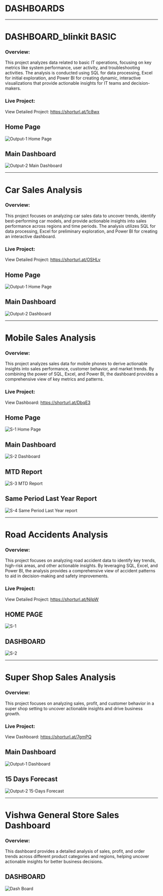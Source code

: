 # DASHBOARDS

---

# DASHBOARD_blinkit BASIC
### Overview:
This project analyzes data related to basic IT operations, focusing on key metrics like system performance, user activity, and troubleshooting activities. The analysis is conducted using SQL for data processing, Excel for initial exploration, and Power BI for creating dynamic, interactive visualizations that provide actionable insights for IT teams and decision-makers.

### Live Project:
View Detailed Project: https://shorturl.at/1c8wx

## Home Page
![Output-1 Home Page](https://github.com/user-attachments/assets/1540a612-a168-4df0-99d8-a044ec4bb928)

## Main Dashboard
![Output-2 Main Dashboard](https://github.com/user-attachments/assets/4314f2d9-1659-4dee-9d1a-61a3273abbb0)

---

# Car Sales Analysis
### Overview:
This project focuses on analyzing car sales data to uncover trends, identify best-performing car models, and provide actionable insights into sales performance across regions and time periods. The analysis utilizes SQL for data processing, Excel for preliminary exploration, and Power BI for creating an interactive dashboard.

### Live Project:  
View Detailed Project: https://shorturl.at/OSHLv

## Home Page
![Output-1 Home Page](https://github.com/user-attachments/assets/7789ef88-d0ac-4ba3-8cd5-db6608651b43)

## Main Dashboard
![Output-2  Dashboard](https://github.com/user-attachments/assets/45b9afa1-0871-416d-9ab4-2c215f8672e8)

---

# Mobile Sales Analysis
### Overview:  
This project analyzes sales data for mobile phones to derive actionable insights into sales performance, customer behavior, and market trends. By combining the power of SQL, Excel, and Power BI, the dashboard provides a comprehensive view of key metrics and patterns.

### Live Project:  
View Dashboard: https://shorturl.at/DbqE3

## Home Page
![S-1 Home Page](https://github.com/user-attachments/assets/7b190f94-9415-49ef-9d38-7a145cc7698a)

## Main Dashboard
![S-2 Dashboard](https://github.com/user-attachments/assets/b6197f97-612d-4a9e-99c5-cf5c7ceee244)

## MTD Report
![S-3 MTD Report](https://github.com/user-attachments/assets/b87d45fe-4452-4902-b183-f8ae4988eb69)

## Same Period Last Year Report
![S-4 Same Period Last Year report](https://github.com/user-attachments/assets/f88eeb6d-e093-4efc-9880-777c170a4392)

---

# Road Accidents Analysis
### Overview:
This project focuses on analyzing road accident data to identify key trends, high-risk areas, and other actionable insights. By leveraging SQL, Excel, and Power BI, the analysis provides a comprehensive view of accident patterns to aid in decision-making and safety improvements.

### Live Project:  
View Detailed Project: https://shorturl.at/NilpW

## HOME PAGE
![S-1](https://github.com/user-attachments/assets/185d787b-f6cc-434a-a1da-eb3841a04a73)

## DASHBOARD
![S-2](https://github.com/user-attachments/assets/4ed36642-b704-4053-a855-8c938512d7f6)

---

# Super Shop Sales Analysis
### Overview:
This project focuses on analyzing sales, profit, and customer behavior in a super shop setting to uncover actionable insights and drive business growth.

### Live Project:
View Dashboard: https://shorturl.at/7gmPQ

## Main Dashboard
![Output-1 Dashboard](https://github.com/user-attachments/assets/ab2945d9-eabe-404e-8d19-08fb73f01f65)

## 15 Days Forecast
![Output-2 15-Days Forecast](https://github.com/user-attachments/assets/dc9bf103-f9c8-459d-ac5c-7f51fa40bd13)

---

# Vishwa General Store Sales Dashboard
### Overview:  
This dashboard provides a detailed analysis of sales, profit, and order trends across different product categories and regions, helping uncover actionable insights for better business decisions.

## DASHBOARD
![Dash Board](https://github.com/user-attachments/assets/151ffbc7-c001-47e6-a992-6ec515335b87)

